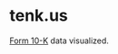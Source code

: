 # tenk.us

[Form 10-K][form-ten-k] data visualized.

[form-ten-k]: http://en.wikipedia.org/wiki/Form_10-K
